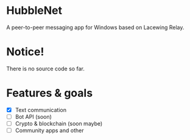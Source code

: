# HubbleNet
A peer-to-peer messaging app for Windows based on Lacewing Relay.
# Notice!
There is no source code so far.
# Features & goals
- [x] Text communication
- [ ] Bot API (soon)
- [ ] Crypto & blockchain (soon maybe)
- [ ] Community apps and other
